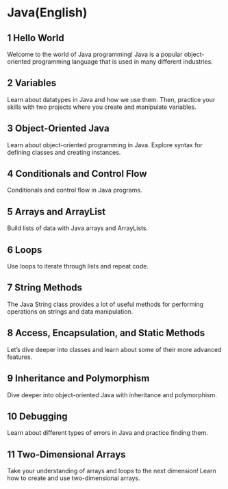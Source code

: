 # Java(English)

## 1 Hello World

Welcome to the world of Java programming! Java is a popular object-oriented programming language that is used in many different industries.
## 2 Variables

Learn about datatypes in Java and how we use them. Then, practice your skills with two projects where you create and manipulate variables.
## 3 Object-Oriented Java

Learn about object-oriented programming in Java. Explore syntax for defining classes and creating instances.
## 4 Conditionals and Control Flow

Conditionals and control flow in Java programs.
## 5 Arrays and ArrayList

Build lists of data with Java arrays and ArrayLists.
## 6 Loops

Use loops to iterate through lists and repeat code.
## 7 String Methods

The Java String class provides a lot of useful methods for performing operations on strings and data manipulation.
## 8 Access, Encapsulation, and Static Methods

Let’s dive deeper into classes and learn about some of their more advanced features.
## 9 Inheritance and Polymorphism

Dive deeper into object-oriented Java with inheritance and polymorphism.
## 10 Debugging

Learn about different types of errors in Java and practice finding them.
## 11 Two-Dimensional Arrays

Take your understanding of arrays and loops to the next dimension! Learn how to create and use two-dimensional arrays.

